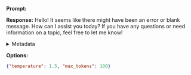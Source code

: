 **Prompt:**


**Response:**
Hello! It seems like there might have been an error or blank message. How can I assist you today? If you have any questions or need information on a topic, feel free to let me know!


<details><summary>Metadata</summary>

- Duration: 3353 ms
- Datetime: 2023-11-24T13:27:26.094792
- Model: gpt-4-1106-preview

</details>

**Options:**
```json
{"temperature": 1.5, "max_tokens": 100}
```

